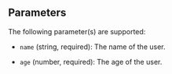 ## Parameters

The following parameter(s) are supported:

- `name` (string, required): The name of the user.

- `age` (number, required): The age of the user.
